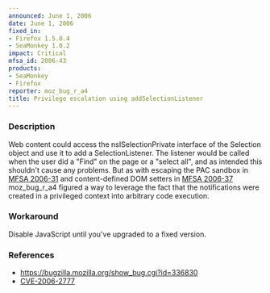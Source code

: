 ```yaml
---
announced: June 1, 2006
date: June 1, 2006
fixed_in:
- Firefox 1.5.0.4
- SeaMonkey 1.0.2
impact: Critical
mfsa_id: 2006-43
products:
- SeaMonkey
- Firefox
reporter: moz_bug_r_a4
title: Privilege escalation using addSelectionListener
---
```


<h3>Description</h3>

<p>Web content could access the nsISelectionPrivate interface of the Selection
object and use it to add a SelectionListener. The listener would be called when
the user did a "Find" on the page or a "select all", and as intended this
shouldn't cause any problems. But as with escaping the PAC sandbox
in <a href="mfsa2006-31.html">MFSA 2006-31</a> and content-defined DOM setters in
<a href="mfsa2006-37.html">MFSA 2006-37</a> moz_bug_r_a4 figured a way to
leverage the fact that the notifications were created in a privileged context
into arbitrary code execution.</p>

<h3>Workaround</h3>

<p>Disable JavaScript until you've upgraded to a fixed version.</p>

<h3>References</h3>

<ul>
<li><a href="https://bugzilla.mozilla.org/show_bug.cgi?id=336830">
https://bugzilla.mozilla.org/show_bug.cgi?id=336830</a></li>
<li><a class="ex-ref" href="http://www.cve.mitre.org/cgi-bin/cvename.cgi?name=CVE-2006-2777">CVE-2006-2777</a></li>
</ul>



